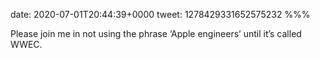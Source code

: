 date: 2020-07-01T20:44:39+0000
tweet: 1278429331652575232
%%%

Please join me in not using the phrase ‘Apple engineers’ until it’s called WWEC.

